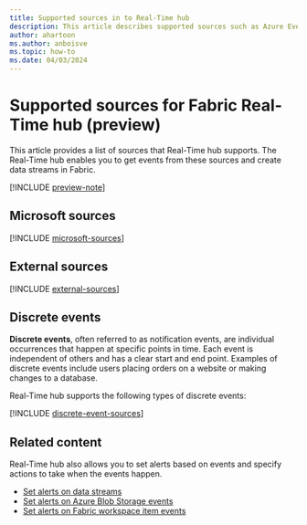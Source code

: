 ```yaml
---
title: Supported sources in to Real-Time hub
description: This article describes supported sources such as Azure Event Hubs and Azure IoT Hub in Fabric Real-Time hub.
author: ahartoon
ms.author: anboisve
ms.topic: how-to
ms.date: 04/03/2024
---
```


# Supported sources for Fabric Real-Time hub (preview)
This article provides a list of sources that Real-Time hub supports. The Real-Time hub enables you to get events from these sources and create data streams in Fabric. 

[!INCLUDE [preview-note](./includes/preview-note.md)]

## Microsoft sources

[!INCLUDE [microsoft-sources](./includes/microsoft-sources.md)]

## External sources

[!INCLUDE [external-sources](./includes/external-sources.md)]

## Discrete events
**Discrete events**, often referred to as notification events, are individual occurrences that happen at specific points in time. Each event is independent of others and has a clear start and end point. Examples of discrete events include users placing orders on a website or making changes to a database.

Real-Time hub supports the following types of discrete events:

[!INCLUDE [discrete-event-sources](./includes/discrete-event-sources.md)]

## Related content
Real-Time hub also allows you to set alerts based on events and specify actions to take when the events happen. 

- [Set alerts on data streams](set-alerts-data-streams.md)
- [Set alerts on Azure Blob Storage events](set-alerts-azure-blob-storage-events.md)
- [Set alerts on Fabric workspace item events](set-alerts-fabric-workspace-item-events.md)